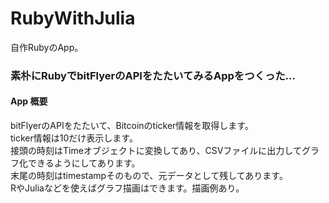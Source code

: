 # RubyWithJulia
自作RubyのApp。

### 素朴にRubyでbitFlyerのAPIをたたいてみるAppをつくった...

#### App 概要
bitFlyerのAPIをたたいて、Bitcoinのticker情報を取得します。<br>
ticker情報は10だけ表示します。<br>
接頭の時刻はTimeオブジェクトに変換してあり、CSVファイルに出力してグラフ化できるようにしてあります。<br>
末尾の時刻はtimestampそのもので、元データとして残してあります。<br>
RやJuliaなどを使えばグラフ描画はできます。描画例あり。<br>
